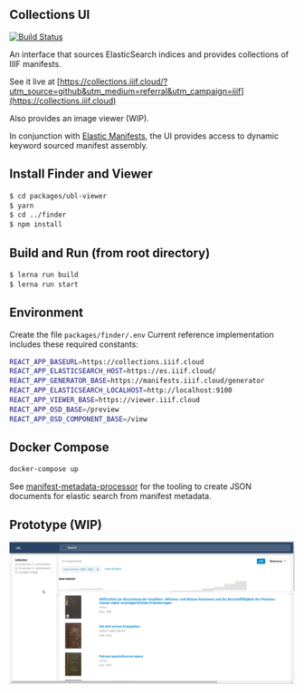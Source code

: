 ## Collections UI
[![Build Status](https://travis-ci.org/ubl-chj/collections-ui.svg?branch=master)](https://travis-ci.org/ubl-chj/collections-ui)

An interface that sources ElasticSearch indices and provides collections of IIIF manifests.

See it live at [https://collections.iiif.cloud/?utm_source=github&utm_medium=referral&utm_campaign=iiif](https://collections.iiif.cloud)

Also provides an image viewer (WIP).

In conjunction with [Elastic Manifests](https://github.com/ubl-chj/elastic-manifests),
the UI provides access to dynamic keyword sourced manifest assembly.

## Install Finder and Viewer
```bash
$ cd packages/ubl-viewer
$ yarn
$ cd ../finder
$ npm install
```

## Build and Run (from root directory)

```bash
$ lerna run build
$ lerna run start
```

## Environment

Create the file `packages/finder/.env`
Current reference implementation includes these required constants:

```bash
REACT_APP_BASEURL=https://collections.iiif.cloud
REACT_APP_ELASTICSEARCH_HOST=https://es.iiif.cloud/
REACT_APP_GENERATOR_BASE=https://manifests.iiif.cloud/generator
REACT_APP_ELASTICSEARCH_LOCALHOST=http://localhost:9100
REACT_APP_VIEWER_BASE=https://viewer.iiif.cloud
REACT_APP_OSD_BASE=/preview
REACT_APP_OSD_COMPONENT_BASE=/view
``` 

## Docker Compose
```bash
docker-compose up
```

See [manifest-metadata-processor](https://github.com/ub-leipzig/manifest-metadata-processor) for
the tooling to create JSON documents for elastic search from manifest metadata.

## Prototype (WIP)
![](docs/collections-ui-v0.1.0.png?raw=true)